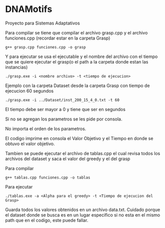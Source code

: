 # DNAMotifs

Proyecto para Sistemas Adaptativos


Para compilar se tiene que compilar el archivo grasp.cpp y el archivo funciones.cpp (recordar estar en la carpeta Grasp)

    g++ grasp.cpp funciones.cpp -o grasp

Y para ejecutar se usa el ejecutable y el nombre del archivo con el tiempo que se quiere ejecutar el grasp(o el path a la carpeta donde estan las instancias)

    ./grasp.exe -i <nombre archivo> -t <tiempo de ejecucion>

Ejemplo con la carpeta Dataset desde la carpeta Grasp con tiempo de ejecucion 60 segundos

    ./grasp.exe -i ../Dataset/inst_200_15_4_0.txt -t 60

El tiempo debe ser mayor a 0 y tiene que ser en segundos

Si no se agregan los parametros se les pide por consola.

No importa el orden de los parametros.

El codigo imprime en consola el Valor Objetivo y el Tiempo en donde se obtuvo el valor objetivo.


Tambien se puede ejecutar el archivo de tablas.cpp el cual revisa todos los archivos del dataset y saca el valor del greedy y el del grasp

Para compilar

    g++ tablas.cpp funciones.cpp -o tablas

Para ejecutar

    ./tablas.exe -a <Alpha para el greedy> -t <Tiempo de ejecucion del Grasp>

Guarda todos los valores obtenidos en un archivo data.txt. Cuidado porque el dataset donde se busca es en un lugar especifico si no esta en el mismo path que en el codigo, este puede fallar.